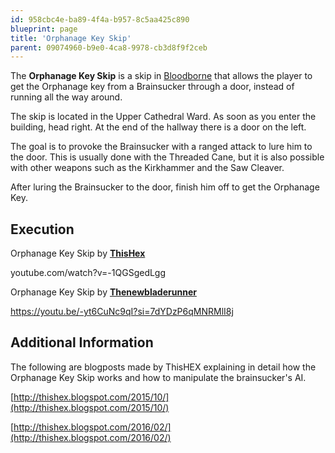 ```yaml
---
id: 958cbc4e-ba89-4f4a-b957-8c5aa425c890
blueprint: page
title: 'Orphanage Key Skip'
parent: 09074960-b9e0-4ca8-9978-cb3d8f9f2ceb
---
```

The **Orphanage Key Skip** is a skip in [Bloodborne](/bloodborne) that allows the player to get the Orphanage key from a Brainsucker through a door, instead of running all the way around.

The skip is located in the Upper Cathedral Ward. As soon as you enter the building, head right. At the end of the hallway there is a door on the left.

The goal is to provoke the Brainsucker with a ranged attack to lure him to the door. This is usually done with the Threaded Cane, but it is also possible with other weapons such as the Kirkhammer and the Saw Cleaver.

After luring the Brainsucker to the door, finish him off to get the Orphanage Key.

## Execution

Orphanage Key Skip by [**ThisHex**](https://www.youtube.com/channel/UCgmq4h643S5tc6_qPYdUIgw)

youtube.com/watch?v=-1QGSgedLgg

Orphanage Key Skip by [**Thenewbladerunner**](https://www.youtube.com/@thenewbladerunner)

https://youtu.be/-yt6CuNc9qI?si=7dYDzP6qMNRMlI8j

## Additional Information

The following are blogposts made by ThisHEX explaining in detail how the Orphanage Key Skip works and how to manipulate the brainsucker's AI.

[http://thishex.blogspot.com/2015/10/](http://thishex.blogspot.com/2015/10/)

[http://thishex.blogspot.com/2016/02/](http://thishex.blogspot.com/2016/02/)
